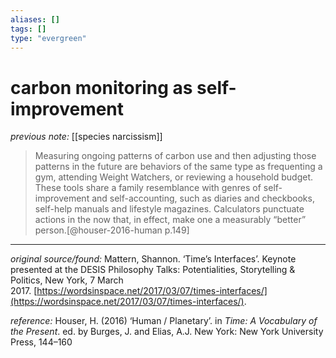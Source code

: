 ```yaml
---
aliases: []
tags: []
type: "evergreen"
---
```


# carbon monitoring as self-improvement

_previous note:_ [[species narcissism]]

> Measuring ongoing patterns of carbon use and then adjusting those patterns in the future are behaviors of the same type as frequenting a gym, attending Weight Watchers, or reviewing a household budget. These tools share a family resemblance with genres of self-improvement and self-accounting, such as diaries and checkbooks, self-help manuals and lifestyle magazines. Calculators punctuate actions in the now that, in effect, make one a measurably “better” person.[@houser-2016-human p.149]

---

_original source/found:_ Mattern, Shannon. ‘Time’s Interfaces’. Keynote presented at the DESIS Philosophy Talks: Potentialities, Storytelling & Politics, New York, 7 March 2017. [https://wordsinspace.net/2017/03/07/times-interfaces/](https://wordsinspace.net/2017/03/07/times-interfaces/).

_reference:_ Houser, H. (2016) ‘Human / Planetary’. in _Time: A Vocabulary of the Present_. ed. by Burges, J. and Elias, A.J. New York: New York University Press, 144–160


